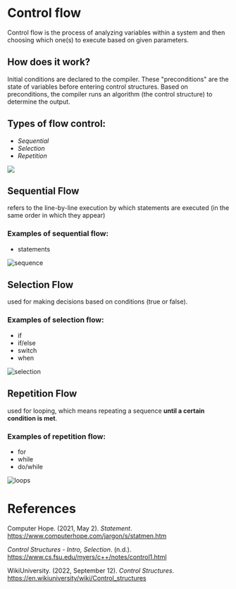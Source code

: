 # Control flow 

Control flow is the process 
of analyzing variables within 
a system and then choosing 
which one(s) to execute based 
on given parameters. 

## How does it work? 
Initial conditions are declared 
to the compiler. These "preconditions" 
are the state of variables before entering 
control structures. Based on preconditions, 
the compiler runs an 
algorithm (the control structure) to 
determine the output. 

## Types of flow control: 
- *Sequential*  
- *Selection* 
- *Repetition* 

<img src="https://user-images.githubusercontent.com/109105989/195220857-b9a3a1f9-e27f-4e61-992a-4cd834704668.png" />

## Sequential Flow 
refers to the line-by-line execution by which statements are executed (in the same order in which they appear) 

### Examples of sequential flow: 
- statements 

![sequence](https://user-images.githubusercontent.com/109105989/195222283-8e6ba0fb-f891-42b5-822c-6fd049d9946c.png)

## Selection Flow 
used for making decisions based on conditions (true or false). 

### Examples of selection flow: 
- if 
- if/else 
- switch 
- when  

![selection](https://user-images.githubusercontent.com/109105989/195222076-766229bd-9a9f-428b-8fcf-a47fa5e5986b.png)

## Repetition Flow 
used for looping, which means repeating a sequence **until a certain condition is met**. 

### Examples of repetition flow:
- for 
- while 
- do/while 

![loops](https://user-images.githubusercontent.com/109105989/195221769-12a5876d-e36d-4fae-9a72-48bdf34e7cf7.png)

# References
Computer Hope. (2021, May 2). *Statement*. <https://www.computerhope.com/jargon/s/statmen.htm> 

*Control Structures - Intro, Selection*. (n.d.). <https://www.cs.fsu.edu/myers/c++/notes/control1.html> 

WikiUniversity. (2022, September 12). *Control Structures*. <https://en.wikiuniversity/wiki/Control_structures>  
